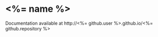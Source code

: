 # <%= name %>

Documentation available at http://<%= github.user %>.github.io/<%= github.repository %>

